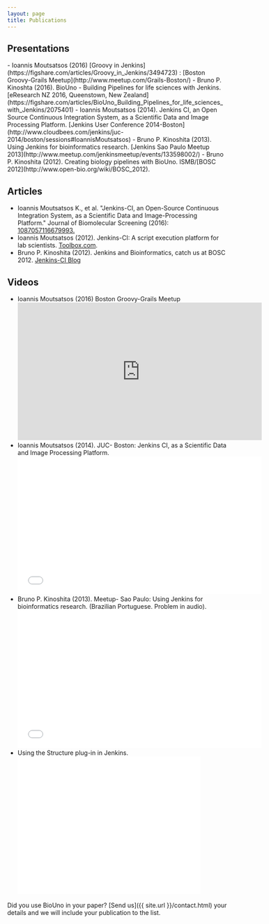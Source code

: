 ```yaml
---
layout: page
title: Publications
---
```


<h2 id="presentations">Presentations</h2>
- Ioannis Moutsatsos (2016) [Groovy in Jenkins](https://figshare.com/articles/Groovy_in_Jenkins/3494723) : [Boston Groovy-Grails Meetup](http://www.meetup.com/Grails-Boston/)
- Bruno P. Kinoshta (2016). BioUno - Building Pipelines for life sciences with Jenkins. [eResearch NZ 2016, Queenstown, New Zealand](https://figshare.com/articles/BioUno_Building_Pipelines_for_life_sciences_with_Jenkins/2075401)
- Ioannis Moutsatsos (2014). Jenkins CI, an Open Source Continuous Integration System, as a Scientific Data and Image Processing Platform. [Jenkins User Conference 2014-Boston](http://www.cloudbees.com/jenkins/juc-2014/boston/sessions#IoannisMoutsatsos)
- Bruno P. Kinoshita (2013). Using Jenkins for bioinformatics research. [Jenkins Sao Paulo Meetup 2013](http://www.meetup.com/jenkinsmeetup/events/133598002/)
- Bruno P. Kinoshita (2012). Creating biology pipelines with BioUno. ISMB/[BOSC 2012](http://www.open-bio.org/wiki/BOSC_2012).

<h2 id="articles">Articles</h2>

- Ioannis Moutsatsos K., et al. "Jenkins-CI, an Open-Source Continuous Integration System, as a Scientific Data and Image-Processing Platform." Journal of Biomolecular Screening (2016): [1087057116679993.](http://journals.sagepub.com/doi/abs/10.1177/1087057116679993)
- Ioannis Moutsatsos (2012). Jenkins-CI: A script execution platform for lab scientists. [Toolbox.com](http://it.toolbox.com/blogs/life-science-dev/jenkinsci-a-script-execution-platform-for-lab-scientists-54237).
- Bruno P. Kinoshita (2012). Jenkins and Bioinformatics, catch us at BOSC 2012. [Jenkins-CI Blog](http://jenkins-ci.org/content/jenkins-and-bioinformatics-catch-us-bosc-2012)

<h2 id="videos">Videos</h2>

<ul>
 <li>
 Ioannis Moutsatsos (2016) Boston Groovy-Grails Meetup
 <br/><iframe width="560" height="315" src="https://www.youtube.com/embed/ajj1s0TBBnM" frameborder="0" allowfullscreen></iframe>
 </li>
  <li>
    Ioannis Moutsatsos (2014). JUC- Boston: Jenkins CI, as a Scientific Data and Image Processing Platform.
    <br/><iframe width="560" height="315" src="//www.youtube.com/embed/nW02VEEXxlk?list=UUKlF3GIFy9KVUefVbycx_vw" frameborder="0" allowfullscreen></iframe>
  </li>
  <li>
    Bruno P. Kinoshita (2013). Meetup- Sao Paulo: Using Jenkins for bioinformatics research. (Brazilian Portuguese. Problem in audio).
    <br/><iframe width="560" height="315" src="//www.youtube.com/embed/-XDSfarsBPM" frameborder="0" allowfullscreen></iframe>
  </li>
  <li>
  Using the Structure plug-in in Jenkins. 
    <br/><iframe width="420" height="315" src="//www.youtube.com/embed/4xZh6xxiTv4" frameborder="0" allowfullscreen></iframe>
  </li>
</ul>

Did you use BioUno in your paper? [Send us]({{ site.url }}/contact.html) your details and we will include your publication to the list.
